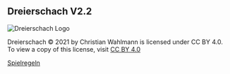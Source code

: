 ## Dreierschach V2.2

![Dreierschach Logo](/dreierschach/images/logo.svg "Dreierschach Logo")

Dreierschach © 2021 by Christian Wahlmann is licensed under CC BY 4.0. To view a copy of this license, visit [CC BY 4.0](http://creativecommons.org/licenses/by/4.0/ "CC BY 4.0")

[Spielregeln](/dreierschach/README.md "Spielregeln")
